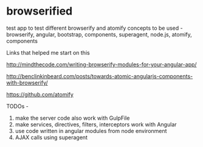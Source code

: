 browserified
============

test app to test different browserify and atomify concepts
to be used - browserify, angular, bootstrap, components, superagent, node.js, atomify, components


Links that helped me start on this

http://mindthecode.com/writing-browserify-modules-for-your-angular-app/

http://benclinkinbeard.com/posts/towards-atomic-angularjs-components-with-browserify/

https://github.com/atomify


TODOs -

1) make the server code also work with GulpFile
2) make services, directives, filters, interceptors work with Angular
3) use code written in angular modules from node environment
4) AJAX calls using superagent
